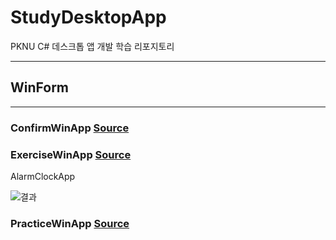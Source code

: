 # StudyDesktopApp
PKNU C# 데스크톱 앱 개발 학습 리포지토리

----------------------------------------------------------------

## WinForm

<hr>

### ConfirmWinApp [Source](https://github.com/Kang0325/StudyDesktopApp/tree/main/WinformApp/ConfirmWinApp)

### ExerciseWinApp [Source](https://github.com/Kang0325/StudyDesktopApp/tree/main/WinformApp/ExerciseWinApp)

AlarmClockApp

![결과](ref.ExerciseWinApp/AlarmClock.png)

### PracticeWinApp [Source](https://github.com/Kang0325/StudyDesktopApp/tree/main/WinformApp/PracticeWinApp)
